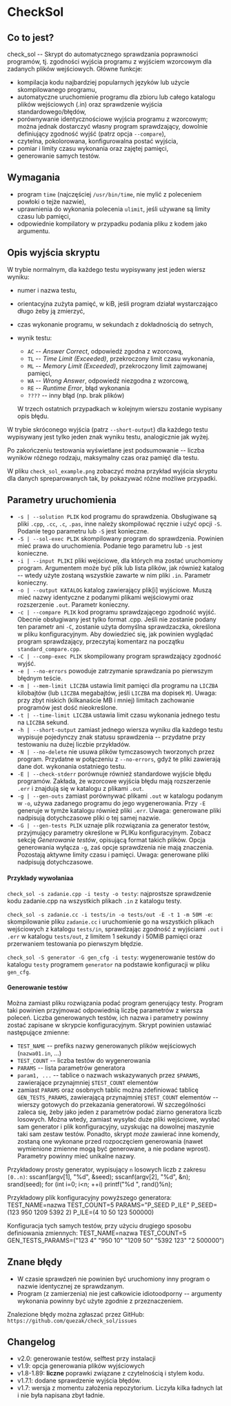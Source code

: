 CheckSol
========

Co to jest?
-----------
check\_sol -- Skrypt do automatycznego sprawdzania poprawności programów, tj. zgodności wyjścia
programu z wyjściem wzorcowym dla zadanych plików wejściowych. Główne funkcje:
* kompilacja kodu najbardziej popularnych języków lub użycie skompilowanego programu,
* automatyczne uruchomienie programu dla zbioru lub całego katalogu plików wejściowych (.in) oraz
  sprawdzenie wyjścia standardowego/błędów,
* porównywanie identycznościowe wyjścia programu z wzorcowym; można jednak dostarczyć własny program
  sprawdzający, dowolnie definiujący zgodność wyjść (patrz opcja `--compare`),
* czytelna, pokolorowana, konfigurowalna postać wyjścia,
* pomiar i limity czasu wykonania oraz zajętej pamięci,
* generowanie samych testów.

Wymagania
---------
* program `time` (najczęściej `/usr/bin/time`, nie mylić z poleceniem powłoki o tejże nazwie),
* uprawnienia do wykonania polecenia `ulimit`, jeśli używane są limity czasu lub pamięci,
* odpowiednie kompilatory w przypadku podania pliku z kodem jako argumentu.

Opis wyjścia skryptu
--------------------
W trybie normalnym, dla każdego testu wypisywany jest jeden wiersz wyniku:
* numer i nazwa testu,
* orientacyjna zużyta pamięć, w kiB, jeśli program działał wystarczająco długo żeby ją zmierzyć,
* czas wykonanie programu, w sekundach z dokładnością do setnych,
* wynik testu:
    * ` AC ` -- _Answer Correct_, odpowiedź zgodna z wzorcową,
    * ` TL ` -- _Time Limit (Exceeded)_, przekroczony limit czasu wykonania,
    * ` ML ` -- _Memory Limit (Exceeded)_, przekroczony limit zajmowanej pamięci,
    * ` WA ` -- _Wrong Answer_, odpowiedź niezgodna z wzorcową,
    * ` RE ` -- _Runtime Error_, błąd wykonania
    * `????` -- inny błąd (np. brak plików)
    
    W trzech ostatnich przypadkach w kolejnym wierszu zostanie wypisany opis błędu.

W trybie skróconego wyjścia (patrz `--short-output`) dla każdego testu wypisywany jest tylko jeden
znak wyniku testu, analogicznie jak wyżej.

Po zakończeniu testowania wyświetlane jest podsumowanie -- liczba wyników różnego rodzaju,
maksymalny czas oraz pamięć dla testu.

W pliku `check_sol_example.png` zobaczyć można przykład wyjścia skryptu dla danych spreparowanych
tak, by pokazywać różne możliwe przypadki.

Parametry uruchomienia
----------------------
* `-s | --solution PLIK` kod programu do sprawdzenia. Obsługiwane są pliki `.cpp`, `.cc`, `.c`, `.pas`,
  inne należy skompilować ręcznie i użyć opcji `-S`.
  Podanie tego parametru lub `-S` jest konieczne.
* `-S | --sol-exec PLIK` skompilowany program do sprawdzenia. Powinien mieć prawa do uruchomienia.
  Podanie tego parametru lub `-s` jest konieczne.
* `-i | --input PLIKI` pliki wejściowe, dla których ma zostać uruchomiony program. Argumentem może
  być plik lub lista plików, jak również katalog -- wtedy użyte zostaną wszystkie zawarte w nim
  pliki `.in`. Parametr konieczny.
* `-o | --output KATALOG` katalog zawierający plik[i] wyjściowe. Muszą mieć nazwy identyczne
  z podanymi plikami wejściowymi oraz rozszerzenie `.out`. Parametr konieczny.
* `-c | --compare PLIK` kod programu sprawdzającego zgodność wyjść. Obecnie obsługiwany jest tylko 
  format .cpp. Jeśli nie zostanie podany ten parametr ani `-C`, zostanie użyta domyślna 
  sprawdzaczka, określona w pliku konfiguracyjnym. Aby dowiedzieć się, jak powinien wyglądać 
  program sprawdzający, przeczytaj komentarz na początku `standard_compare.cpp`.
* `-C | --comp-exec PLIK` skompilowany program sprawdzający zgodność wyjść.
* `-e | --no-errors` powoduje zatrzymanie sprawdzania po pierwszym błędnym teście.
* `-m | --mem-limit LICZBA` ustawia limit pamięci dla programu na `LICZBA` kilobajtów (lub `LICZBA`
  megabajtów, jeśli `LICZBA` ma dopisek `M`). Uwaga: przy zbyt niskich (kilkanaście MB i mniej) 
  limitach zachowanie programów jest dość nieokreślone.
* `-t | --time-limit LICZBA` ustawia limit czasu wykonania jednego testu na `LICZBA` sekund.
* `-h | --short-output` zamiast jednego wiersza wyniku dla każdego testu wypisuje pojedynczy znak
  statusu sprawdzenia -- przydatne przy testowaniu na dużej liczbie przykładów.
* `-N | --no-delete` nie usuwa plików tymczasowych tworzonych przez program. Przydatne w połączeniu
  z `--no-errors`, gdyż te pliki zawierają dane dot. wykonania ostatniego testu.
* `-E | --check-stderr` porównuje również standardowe wyjście błędu programów. Zakłada, że wzorcowe
  wyjścia błędu mają rozszerzenie `.err` i znajdują się w katalogu z plikami `.out`.
* `-g | --gen-outs` zamiast porównywać plikami `.out` w katalogu podanym w `-o`, używa zadanego 
  programu do jego wygenerowania. Przy `-E` generuje w tymże katalogu również pliki `.err`.
  Uwaga: generowane pliki nadpisują dotychczasowe pliki o tej samej nazwie.
* `-G | --gen-tests PLIK` uznaje plik rozwiązania za generator testów, przyjmujący parametry
  określone w PLIKu konfiguracyjnym. Zobacz sekcję _Generowanie testów_, opisującą format takich
  plików. Opcja generowania wyłącza `-g`, zaś opcje sprawdzenia nie mają znaczenia. Pozostają
  aktywne limity czasu i pamięci. Uwaga: generowane pliki nadpisują dotychczasowe.

#### Przykłady wywołaniaa
`check_sol -s zadanie.cpp -i testy -o testy`: najprostsze sprawdzenie kodu zadanie.cpp 
na wszystkich plikach `.in` z katalogu testy.

`check_sol -s zadanie.cc -i tests/in -o tests/out -E -t 1 -m 50M -e`: skompilowanie pliku 
`zadanie.cc` i uruchomienie go na wszystkich plikach wejściowych z katalogu `tests/in`, sprawdzając
zgodność z wyjściami `.out` i `.err` w katalogu `tests/out`, z limitem 1 sekundy i 50MiB pamięci
oraz przerwaniem testowania po pierwszym błędzie.

`check_sol -S generator -G gen_cfg -i testy`: wygenerowanie testów do katalogu `testy` programem 
`generator` na podstawie konfiguracji w pliku `gen_cfg`.

#### Generowanie testów
Można zamiast pliku rozwiązania podać program generujący testy. Program taki powinien przyjmować
odpowiednią liczbę parametrów z wiersza poleceń. Liczba generowanych testów, ich nazwa i parametry
powinny zostać zapisane w skrypcie konfiguracyjnym. Skrypt powinien ustawiać następujące zmienne:
* `TEST_NAME` -- prefiks nazwy generowanych plików wejściowych (`nazwa01.in`, ...)
* `TEST_COUNT` -- liczba testów do wygenerowania
* `PARAMS` -- lista parametrów generatora
* `param1, ...` -- tablice o nazwach wskazywanych przez `$PARAMS`, zawierające przynajmniej
  `$TEST_COUNT` elementów
* zamiast `PARAMS` oraz osobnych tablic można zdefiniować tablicę `GEN_TESTS_PARAMS`, zawierającą
  przynajmniej `$TEST_COUNT` elementów -- wierszy gotowych do przekazania generatorowi.
W szczególności zaleca się, żeby jako jeden z parametrów podać ziarno generatora liczb losowych.
Można wtedy, zamiast wysyłać duże pliki wejściowe, wysłać sam generator i plik konfiguracyjny,
uzyskując na dowolnej maszynie taki sam zestaw testów. Ponadto, skrypt _może_ zawierać inne komendy,
zostaną one wykonane przed rozpoczęciem generowania (nawet wymienione zmienne mogą być generowane,
a nie podane wprost). Parametry powinny mieć unikalne nazwy.

Przykładowy prosty generator, wypisujący `n` losowych liczb z zakresu `[0..n)`:
    sscanf(argv[1], "%d", &seed);
    sscanf(argv[2], "%d", &n);
    srand(seed);
    for (int i=0; i<n; ++i) printf("%d ", rand()%n);

Przykładowy plik konfiguracyjny powyższego generatora:
    TEST_NAME=nazwa
    TEST_COUNT=5
    PARAMS="P_SEED P_ILE"
    P_SEED=(123 950 1209 5392 2)
    P_ILE=(4 10 50 123 500000)

Konfiguracja tych samych testów, przy użyciu drugiego sposobu definiowania zmiennych:
    TEST_NAME=nazwa
    TEST_COUNT=5
    GEN_TESTS_PARAMS=("123 4" "950 10" "1209 50" "5392 123" "2 500000")


Znane błędy
-----------
* W czasie sprawdzeń nie powinien być uruchomiony inny program o nazwie identycznej ze sprawdzanym.
* Program (z zamierzenia) nie jest całkowicie idiotoodporny -- argumenty wykonania powinny być użyte
  zgodnie z przeznaczeniem.

Znalezione błędy można zgłaszać przez GitHub: `https://github.com/quezak/check_sol/issues`

Changelog
---------
* v2.0: generowanie testów, selftest przy instalacji
* v1.9: opcja generowania plików wyjściowych
* v1.8-1.89: **liczne** poprawki związane z czytelnością i stylem kodu.
* v1.7.1: dodane sprawdzenie wyjścia błędów.
* v1.7: wersja z momentu założenia repozytorium. Liczyła kilka ładnych lat i nie była napisana
  zbyt ładnie.
